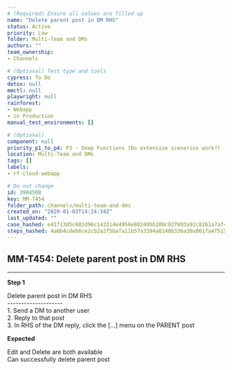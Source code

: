 ```yaml
---
# (Required) Ensure all values are filled up
name: "Delete parent post in DM RHS"
status: Active
priority: Low
folder: Multi-Team and DMs
authors: ""
team_ownership: 
- Channels

# (Optional) Test type and tools
cypress: To Do
detox: null
mmctl: null
playwright: null
rainforest: 
- Webapp
- in Production
manual_test_environments: []

# (Optional)
component: null
priority_p1_to_p4: P3 - Deep Functions (Do extensive scenarios work?)
location: Multi-Team and DMs
tags: []
labels: 
- rf-cloud-webapp

# Do not change
id: 3904508
key: MM-T454
folder_path: channels/multi-team-and-dms
created_on: "2020-01-03T14:24:34Z"
last_updated: ""
case_hashed: e41f13d5c602d96c143314e4956e882495b200c027893a92c8261a7af4967193b588981311c8a56cc24cf3c944c7d926
steps_hashed: 4a0b4cdeb6ce2cb2a2f5bafa11b57a3394a0140b336a30a061fa4f51524cc3a752db04ca27d67cacdc6fab3424802b77
---
```


## MM-T454: Delete parent post in DM RHS

---

**Step 1**

Delete parent post in DM RHS\
\--------------------\
1\. Send a DM to another user\
2\. Reply to that post\
3\. In RHS of the DM reply, click the \[...] menu on the PARENT post

**Expected**

Edit and Delete are both available\
Can successfully delete parent post

